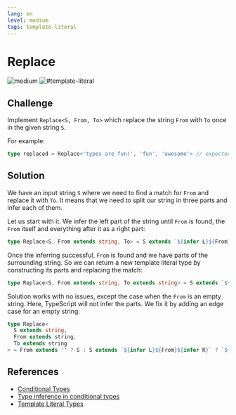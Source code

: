 ```yaml
---
lang: en
level: medium
tags: template-literal
---
```


# Replace

![medium](https://img.shields.io/badge/-medium-d9901a)
![#template-literal](https://img.shields.io/badge/-%23template--literal-999)

## Challenge

Implement `Replace<S, From, To>` which replace the string `From` with `To` once in the given string `S`.

For example:

```ts
type replaced = Replace<'types are fun!', 'fun', 'awesome'> // expected to be 'types are awesome!'
```

## Solution

We have an input string `S` where we need to find a match for `From` and replace it with `To`.
It means that we need to split our string in three parts and infer each of them.

Let us start with it.
We infer the left part of the string until `From` is found, the `From` itself and everything after it as a right part:

```ts
type Replace<S, From extends string, To> = S extends `${infer L}${From}${infer R}` ? S : S;
```

Once the inferring successful, `From` is found and we have parts of the surrounding string.
So we can return a new template literal type by constructing its parts and replacing the match:

```ts
type Replace<S, From extends string, To extends string> = S extends `${infer L}${From}${infer R}` ? `${L}${To}${R}` : S;
```

Solution works with no issues, except the case when the `From` is an empty string.
Here, TypeScript will not infer the parts.
We fix it by adding an edge case for an empty string:

```ts
type Replace<
  S extends string,
  From extends string,
  To extends string
> = From extends '' ? S : S extends `${infer L}${From}${infer R}` ? `${L}${To}${R}` : S;
```

## References

- [Conditional Types](https://www.typescriptlang.org/docs/handbook/advanced-types.html#conditional-types)
- [Type inference in conditional types](https://www.typescriptlang.org/docs/handbook/advanced-types.html#type-inference-in-conditional-types)
- [Template Literal Types](https://www.typescriptlang.org/docs/handbook/release-notes/typescript-4-1.html#template-literal-types)
